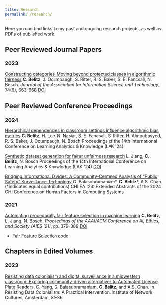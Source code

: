 ```yaml
---
title: Research
permalink: /research/
---
```

Here you can find links to my past and ongoing research projects, as well as PDFs of published work.

## Peer Reviewed Journal Papers
### 2023
[Constructing categories: Moving beyond protected classes in algorithmic fairness](/assets/papers/belitz-2023-constructing-categories.pdf)
**C. Belitz**, J. Ocumpaugh, S. Ritter, R. S. Baker, S. E. Fancsali, N. Bosch.
_Journal of the Association for Information Science and Technology_, 74(6), 663-668 [DOI](https://asistdl.onlinelibrary.wiley.com/doi/10.1002/asi.24643)

## Peer Reviewed Conference Proceedings
### 2024
[Hierarchical dependencies in classroom settings influence algorithmic bias metrics](/assets/papers/belitz-inpress-HJENZKMQ.pdf)
**C. Belitz**, H. Lee, N. Nasiar, S. E. Fancsali, S. Ritter, H. Almoubayyed, R. S. Baker, J. Ocumpaugh, N. Bosch
Proceedings of the 14th International Conference on Learning Analytics & Knowledge (LAK '24)

[Synthetic dataset generation for fairer unfairness research](/assets/papers/jiang-inpress-MV95QAR8.pdf)
L. Jiang, **C. Belitz**, N. Bosch
Proceedings of the 14th International Conference on Learning Analytics & Knowledge (LAK '24) [DOI](https://doi.org/10.1145/3636555.3636868) 

[Bridging Informational Divides: A Community-Centered Analysis of “Public
Safety” Surveillance Technology](/assets/papers/alt-chi-24-v2.pdf)
G. Balasubramaniam\*, **C. Belitz**\*, A.S. Chan (*indicates equal contributions)
CHI EA '23: Extended Abstracts of the 2024 CHI Conference on Human Factors in Computing Systems

### 2021
[Automating procedurally fair feature selection in machine learning](/assets/papers/belitz-2021-fair-feature-selection.pdf)
**C. Belitz**, L. Jiang, N. Bosch.
_Proceedings of the AAAI/ACM Conference on AI, Ethics, and Society (AIES '21)_, pp. 379-389 [DOI](https://dl.acm.org/doi/10.1145/3461702.3462585)

- [Fair Feature Selection code](https://github.com/pnb/fairfs)


## Chapters in Edited Volumes
### 2023
[Resisting data colonialism and digital surveillance in a midwestern classroom: Exploring community-driven alternatives to Automated License Plate Readers.](/assets/papers/ResistingDataColonialism_story7.pdf)
C. Yang, G. Balasubramaniam, **C. Belitz**, and A.S. Chan.
In Resisting Data Colonialism: A Practical Intervention. Institute of Network Cultures, Amsterdam, 81–86.
